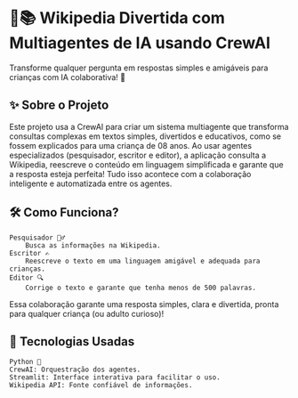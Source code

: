 # 🧠📚 Wikipedia Divertida com Multiagentes de IA usando CrewAI

Transforme qualquer pergunta em respostas simples e amigáveis para crianças com IA colaborativa! 🚀

## ✨ Sobre o Projeto

Este projeto usa a CrewAI para criar um sistema multiagente que transforma consultas complexas em textos simples, divertidos e educativos, como se fossem explicados para uma criança de 08 anos.
Ao usar agentes especializados (pesquisador, escritor e editor), a aplicação consulta a Wikipedia, reescreve o conteúdo em linguagem simplificada e garante que a resposta esteja perfeita! Tudo isso acontece com a colaboração inteligente e automatizada entre os agentes.

## 🛠️ Como Funciona?

    Pesquisador 🕵️‍♂️
        Busca as informações na Wikipedia.
    Escritor ✍️
        Reescreve o texto em uma linguagem amigável e adequada para crianças.
    Editor 🔍
        Corrige o texto e garante que tenha menos de 500 palavras.

Essa colaboração garante uma resposta simples, clara e divertida, pronta para qualquer criança (ou adulto curioso)!

## 🚀 Tecnologias Usadas

    Python 🐍
    CrewAI: Orquestração dos agentes.
    Streamlit: Interface interativa para facilitar o uso.
    Wikipedia API: Fonte confiável de informações.
